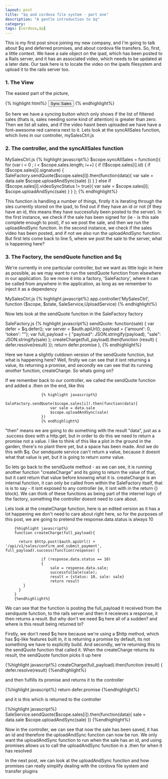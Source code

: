 ```yaml
---
layout: post
title: "$q and cordova file system - part one"
description: "A gentle introduction to $q"
category: 
tags: [cordova,$q]
---
```


This is my first post since joining my new company, and I'm going to talk about $q and deferred promises, and about cordova file transfers. So, first, a little context. We have a sale object on the ipad, which has been posted to a Rails server, and it has an associated video, which needs to be updated at a later date. Our task here is to locate the video on the ipads filesystem and upload it to the rails server too.


<h3>1. The View</h3>


The easiest part of the picture,

{% highlight html%}
<button ng-if="filtered.length > 0" class="button button-block button-balanced item item-icon-left" ng-click="syncAllSales()">Sync Sales</button>
 <ion-item ng-repeat="sale in sales">
  <span ng-show="!sale.videoSyncStatus"><i class="icon-1g assertive fa fa-video-camera"></i></span>
{% endhighlight%}

So here we have a syncing button which only shows if the list of filtered sales (thats is, sales needing some kind of attention) is greater than zero. Then we list  all sales, and if the video hasnt been uploaded we have have a font-awesome red camera next to it. Lets look at the syncAllSales function, which lives in our controller, mySalesCtrl.js


<h3>2. The controller, and the syncAllSales function</h3>


MySalesCtrl.js
{% highlight javascript%}
        $scope.syncAllSales = function(){
        for (var i = 0 ; i < $scope.sales.length; i++) {
            if (!$scope.sales[i].id) {
                if ($scope.sales[i].signature) {
                    SaleFactory.sendQuote($scope.sales[i]).then(function(data){
                        var sale = data.sale
                        $scope.uploadAndSync(sale)
                    })
                }
            }
            else if ($scope.sales[i].videoSyncStatus != true){
                var sale = $scope.sales[i];
                $scope.uploadAndSync(sale)
            }
        }
    };
{% endhighlight%}

This function is handling a number of things, firstly it is iterating through the sles currently stored on the ipad, to find out if they have an id or not (if they have an id, this means they have successfuly been posted to the server). In the first instance, we check if the sale has been signed for (ie - is this sale complete enough to post), if so we post the sale, and then we run the uploadAndSync function. In the second instance, we check if the sales video has been posted, and if not we also run the uploadAndSync function. But first lets come back to line 5, where we post the sale to the server, what is happening here?

<h3>3. The Factory, the sendQuote function and $q</h3>

We're currently in one particular controller, but we want as little logic in here as possible, as we may want to run the sendQuote function from elsewhere in our application. So we move it into a factory, 'SaleFactory', where it can be called from anywhere in the application, as long as we remember to inject it as a dependency

MySalesCtrl.js
{% highlight javascript%}
app.controller('MySalesCtrl', function ($scope, $state, SaleService,UploadService)
{% endhighlight%}

Now lets look at the sendQuote function in the SaleFactory factory

SaleFactory.js
                    {% highlight javascript%}
                    sendQuote: function(sale) {
                    var defer = $q.defer();
                    var server = $auth.apiUrl(); 
                    payload = {'amount': 0, 'token': ""};
                    var full_payload = {
                        "payload": JSON.stringify(payload),
                        "sale": JSON.stringify(sale)
                    };
                    createCharge(full_payload).then(function (result) {
                        defer.resolve(result)
                    });
                    return defer.promise
                },
                  {% endhighlight%}

Here we have a slightly cutdown version of the sendQuote function, but what is happening here? Well, firstly we can see that it isnt returning a value, its returning a promise, and secondly we can see that its running <i>another</i> function, createCharge. So whats going on?

If we remember back to our controller, we called the sendQuote function and added a .then on the end, like this

                    {% highlight javascript%}
                    SaleFactory.sendQuote($scope.sales[i]).then(function(data){
                        var sale = data.sale
                        $scope.uploadAndSync(sale)
                    })
                    {% endhighlight%}
                    
"then" means we are going to do something with the result "data", just as a .success does with a http.get, but in order to do this we need to return a promise not a value. I like to think of this like a plot in the ground in the garden, there's no plant there yet, but a space has been made. And we do this with $q. Our sendquote service can't return a value, because it doesnt what that value is yet, but it is going to return <i>some</i> value.

So lets go back to the sendQuote method - as we can see, it is running another function "createCharge" and its going to return the value of that, but it cant return that value before knowing what it is. createCharge is an internal function, it can only be called from within the SaleFactory itself, that is is to say - it isnt exposed to any controller (ie, it isnt with in the return {} block). We can think of these functions as being part of the internel logic of the factory, something the controller doesnt need to care about.

Lets look at the createCharge function, here is an edited version as it has a lot happening we don't need to care about right here, so for the purposes of this post, we are going to pretend the response.data.status is always 10

        {%highlight javascript%}
        function createCharge(full_payload){

          return $http.post($auth.apiUrl() + '/api/v1/sales/confirm_and_submit_payment', full_payload).success(function(response) {

                    if (response.data.status == 10)
                    {
                        sale = response.data.sale;
                        successfulSale(sale);
                        result = {status: 10, sale: sale}
                        return result
            }
          }
        }
        {%endhighlight%}
        
We can see that the function is posting the full_payload it received from the sendquote function, to the rails server and then it receieves a response, it then returns a result. But why don't we need $q here all of a sudden? and where is this result being returned <i>to</i>?

Firstly, we don't need $q here because we're using a $http method, which has $q-like features built in, it is returning a promise by default, its not something we have to explicitly build. And secondly, we're returning this to the sendQuote function that called it. When the createCharge returns its result, the sendQuote function picks it up here

{%highlight javascript%}
                    createCharge(full_payload).then(function (result) {
                        defer.resolve(result)
                       {%endhighlight%}
                       
and then fulfills its promise and returns it to the controller

{%highlight javascript%}
return defer.promise
{%endhighlight%}

and it is this which is returned to the controller

{%highlight javascript%}
               SaleService.sendQuote($scope.sales[i]).then(function(data){
                        sale = data.sale
                        $scope.uploadAndSync(sale)
                    })
{%endhighlight%}

Now in the controller, we can see that now the sale has been saved, it has an id and therefore the uploadAndSync function can now be run. We only want the uploadAndSync function to run when the sale has an id, and using promises allows us to call the uploadAndSync function in a .then for when it has resolved

In the next post, we can look at the uploadAndSync function and how promises can really simplify dealing with the cordova file system and transfer plugins                  
                    









